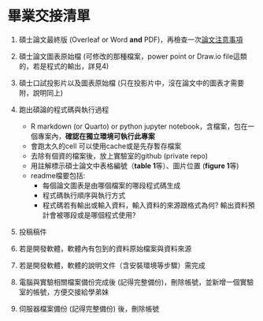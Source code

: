 # 畢業交接清單

1. 碩士論文最終版 (Overleaf or Word **and** PDF)，再檢查一次[論文注意事項](https://github.com/DHLab-TSENG/Resources/blob/master/ManuscriptCheckList.md)
2. 碩士論文圖表原始檔 (可修改的那種檔案，power point or Draw.io file這類的，若是程式的輸出，詳見4)
3. 碩士口試投影片以及圖表原始檔 (只在投影片中，沒在論文中的圖表才需要附，說明同上)
4. 跑出碩論的程式碼與執行過程
    - R markdown (or Quarto) or python jupyter notebook，含檔案，包在一個專案內，**確認在獨立環境可執行此專案**
    - 會跑太久的cell 可以使用cache或是先存暫存檔案
    - 去除有個資的檔案後，放上實驗室的github (private repo)
    - 用註解標示碩士論文中表格編號（**table 1**等）、圖片位置 (**figure 1**等)
    - readme檔要包括:
        -    每個論文圖表是由哪個檔案的哪段程式碼生成
        -    程式碼執行順序與執行方式
        - 程式碼若有輸出或輸入資料，輸入資料的來源跟格式為何? 輸出資料預計會被哪段或是哪個程式使用?
      
5. 投稿稿件
6. 若是開發軟體，軟體內有包到的資料原始檔案與資料來源
7. 若是開發軟體，軟體的說明文件（含安裝環境等步驟）需完成
8. 電腦與實驗相關檔案備份完成後 (記得完整備份)，刪除帳號，並新增一個實驗室的帳號，方便交接給學弟妹
9. 伺服器檔案備份 (記得完整備份) 後，刪除帳號
